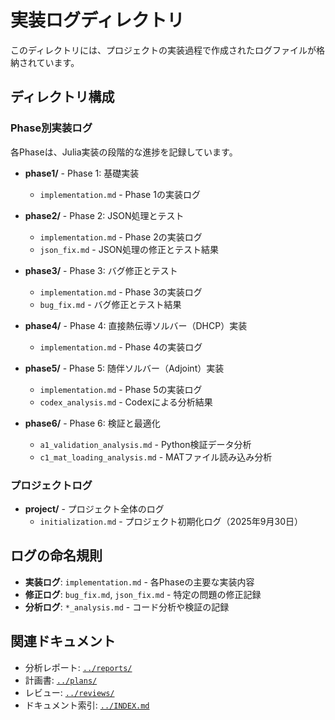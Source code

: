 # 実装ログディレクトリ

このディレクトリには、プロジェクトの実装過程で作成されたログファイルが格納されています。

## ディレクトリ構成

### Phase別実装ログ

各Phaseは、Julia実装の段階的な進捗を記録しています。

- **phase1/** - Phase 1: 基礎実装
  - `implementation.md` - Phase 1の実装ログ

- **phase2/** - Phase 2: JSON処理とテスト
  - `implementation.md` - Phase 2の実装ログ
  - `json_fix.md` - JSON処理の修正とテスト結果

- **phase3/** - Phase 3: バグ修正とテスト
  - `implementation.md` - Phase 3の実装ログ
  - `bug_fix.md` - バグ修正とテスト結果

- **phase4/** - Phase 4: 直接熱伝導ソルバー（DHCP）実装
  - `implementation.md` - Phase 4の実装ログ

- **phase5/** - Phase 5: 随伴ソルバー（Adjoint）実装
  - `implementation.md` - Phase 5の実装ログ
  - `codex_analysis.md` - Codexによる分析結果

- **phase6/** - Phase 6: 検証と最適化
  - `a1_validation_analysis.md` - Python検証データ分析
  - `c1_mat_loading_analysis.md` - MATファイル読み込み分析

### プロジェクトログ

- **project/** - プロジェクト全体のログ
  - `initialization.md` - プロジェクト初期化ログ（2025年9月30日）

## ログの命名規則

- **実装ログ**: `implementation.md` - 各Phaseの主要な実装内容
- **修正ログ**: `bug_fix.md`, `json_fix.md` - 特定の問題の修正記録
- **分析ログ**: `*_analysis.md` - コード分析や検証の記録

## 関連ドキュメント

- 分析レポート: [`../reports/`](../reports/)
- 計画書: [`../plans/`](../plans/)
- レビュー: [`../reviews/`](../reviews/)
- ドキュメント索引: [`../INDEX.md`](../INDEX.md)
